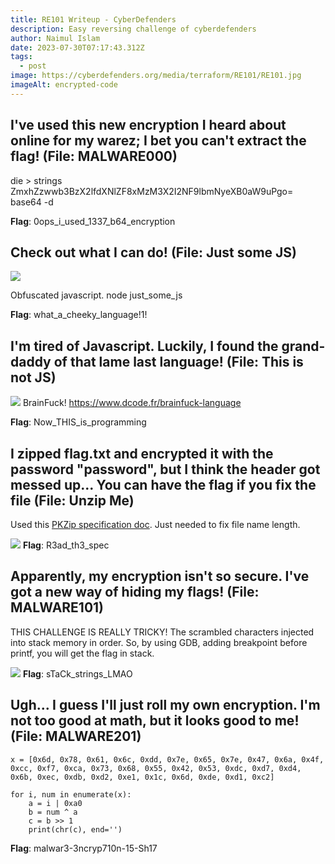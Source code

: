 ```yaml
---
title: RE101 Writeup - CyberDefenders
description: Easy reversing challenge of cyberdefenders
author: Naimul Islam
date: 2023-07-30T07:17:43.312Z
tags:
  - post
image: https://cyberdefenders.org/media/terraform/RE101/RE101.jpg
imageAlt: encrypted-code
---
```

## I've used this new encryption I heard about online for my warez; I bet you can't extract the flag! (File: MALWARE000)

die > strings
ZmxhZzwwb3BzX2lfdXNlZF8xMzM3X2I2NF9lbmNyeXB0aW9uPgo=
base64 -d

**Flag**: 0ops_i_used_1337_b64_encryption

## Check out what I can do! (File: Just some JS)
![](https://i.imgur.com/IX7Cayz.png)

Obfuscated javascript.
node just_some_js

**Flag**: what_a_cheeky_language!1!

## I'm tired of Javascript. Luckily, I found the grand-daddy of that lame last language! (File: This is not JS)
![](https://i.imgur.com/5UGxKzM.png)
BrainFuck!
https://www.dcode.fr/brainfuck-language

**Flag**: Now_THIS_is_programming 

## I zipped flag.txt and encrypted it with the password "password", but I think the header got messed up... You can have the flag if you fix the file (File: Unzip Me)

Used this [PKZip specification doc](https://users.cs.jmu.edu/buchhofp/forensics/formats/pkzip.html).
Just needed to fix file name length.

![](https://imgur.com/P9M5evA.png)
**Flag**: R3ad_th3_spec

## Apparently, my encryption isn't so secure. I've got a new way of hiding my flags! (File: MALWARE101)

THIS CHALLENGE IS REALLY TRICKY!
The scrambled characters injected into stack memory in order. 
So, by using GDB, adding breakpoint before printf, you will get the flag in stack.

![](https://imgur.com/rqqnrKK.png)
**Flag**: sTaCk_strings_LMAO

## Ugh... I guess I'll just roll my own encryption. I'm not too good at math, but it looks good to me! (File: MALWARE201)

```
x = [0x6d, 0x78, 0x61, 0x6c, 0xdd, 0x7e, 0x65, 0x7e, 0x47, 0x6a, 0x4f, 0xcc, 0xf7, 0xca, 0x73, 0x68, 0x55, 0x42, 0x53, 0xdc, 0xd7, 0xd4, 0x6b, 0xec, 0xdb, 0xd2, 0xe1, 0x1c, 0x6d, 0xde, 0xd1, 0xc2]

for i, num in enumerate(x):
    a = i | 0xa0
    b = num ^ a
    c = b >> 1
    print(chr(c), end='')
```

**Flag**: malwar3-3ncryp710n-15-Sh17